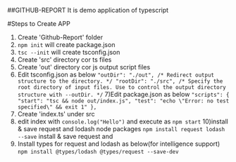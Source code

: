 
##GITHUB-REPORT 
It is demo application of typescript

#Steps to Create APP
1) Create 'Github-Report' folder
2) `npm init` will create package.json
3) `tsc --init` will create tsconfig.json
4) Create 'src' directory cor ts files
5) Create 'out' directory cor js output script files
6) Edit tsconfig.json as below
 `"outDir": "./out", /* Redirect output structure to the directory. */
 "rootDir": "./src", /* Specify the root directory of input files. Use to control the output directory structure with --outDir. */`
7)Edit package.json as below
    `"scripts": {
     "start": "tsc && node out/index.js",
     "test": "echo \"Error: no test specified\" && exit 1"
     },`
8) Create 'index.ts' under src
9) edit index with `console.log("Hello")` and execute as `npm start`
10)install & save request and lodash node packages
`npm install request lodash --save` install & save request and
11) Install types for request and lodash as below(for intelligence support)
    `npm install @types/lodash @types/request --save-dev`

    